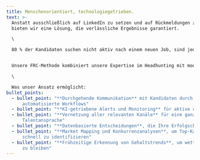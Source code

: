 ```yaml
---
title: Menschenorientiert, technologiegetrieben.
text: >-
  Anstatt ausschließlich auf LinkedIn zu setzen und auf Rückmeldungen zu hoffen,
  bieten wir eine Lösung, die verlässliche Ergebnisse garantiert.

  \

  80 % der Kandidaten suchen nicht aktiv nach einem neuen Job, sind jedoch offen für einen Wechsel, wenn das Angebot besser zu ihren Bedürfnissen, der Zeitpunkt stimmt und es sie über die richtige Person erreicht.\


  Unsere FRC-Methode kombiniert unsere Expertise im Headhunting mit modernster Technologie und KI, um nicht nur exklusive Talente für Sie zu finden, sondern Ihre offene Position schneller zu besetzen als Ihre Konkurrenz.

  \

  Was unser Ansatz ermöglicht:
bullet_points:
  - bullet_point: "**Durchgehende Kommunikation** mit Kandidaten durch
      automatisierte Workflows"
  - bullet_point: "**KI-getriebene Alerts und Monitoring** für aktive und passive Kandidaten"
  - bullet_point: "**Vernetzung aller relevanten Kanäle** für eine ganzheitliche
      Talentansprache"
  - bullet_point: "**Datenbasierte Entscheidungen**, die Ihre Erfolgschancen maximieren"
  - bullet_point: "**Market Mapping und Konkurrenzanalysen**, um Top-Kandidaten
      schnell zu identifizieren"
  - bullet_point: "**Frühzeitige Erkennung von Gehaltstrends**, um wettbewerbsfähig
      zu bleiben"
---
```

